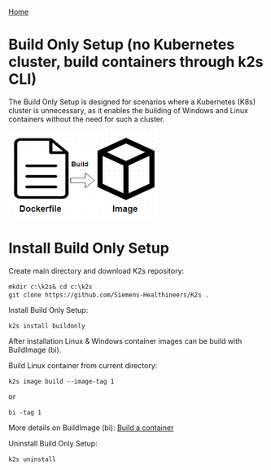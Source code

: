 <!--
SPDX-FileCopyrightText: © 2023 Siemens Healthcare GmbH

SPDX-License-Identifier: MIT
-->

[Home](../README.md)

# Build Only Setup (no Kubernetes cluster, build containers through k2s CLI) 

The Build Only Setup is designed for scenarios where a Kubernetes (K8s) cluster is unnecessary, 
as it enables the building of Windows and Linux containers without the need for such a cluster.

![IMAGE here](/doc/assets/buildcontainer.png)

# Install Build Only Setup

Create main directory and download K2s repository:

```
mkdir c:\k2s& cd c:\k2s
git clone https://github.com/Siemens-Healthineers/K2s .
```

Install Build Only Setup:

```
k2s install buildonly
```

After installation Linux & Windows container images can be build with BuildImage (bi). 

Build Linux container from current directory:

```
k2s image build --image-tag 1
```

or

```
bi -tag 1
```

More details on BuildImage (bi): [Build a container](/doc/K8s_BuildingAContainer.md)

Uninstall Build Only Setup:

```
k2s uninstall
```

